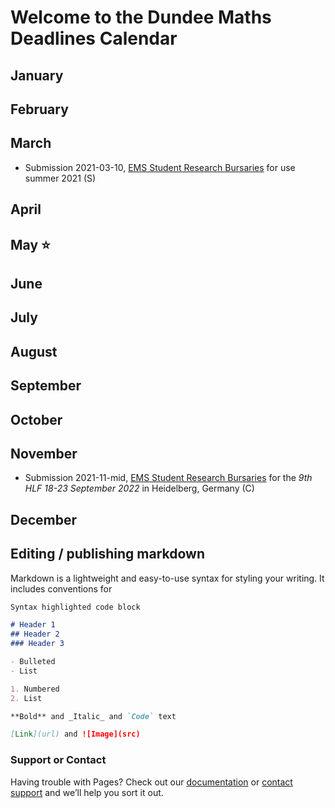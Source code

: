 # Welcome to the Dundee Maths Deadlines Calendar 

## January

## February

## March

- Submission 2021-03-10, [EMS Student Research Bursaries](http://www.ems.ac.uk/funding/ems-student-research-bursaries) for use summer 2021 (S)

## April

## May ⭐

## June

## July

## August

## September

## October

## November

- Submission 2021-11-mid, [EMS Student Research Bursaries](http://www.ems.ac.uk/funding/ems-student-research-bursaries) for the *9th HLF 18-23 September 2022* in Heidelberg, Germany (C)

## December



## Editing / publishing markdown 

Markdown is a lightweight and easy-to-use syntax for styling your writing. It includes conventions for

```markdown
Syntax highlighted code block

# Header 1
## Header 2
### Header 3

- Bulleted
- List

1. Numbered
2. List

**Bold** and _Italic_ and `Code` text

[Link](url) and ![Image](src)
```

### Support or Contact

Having trouble with Pages? Check out our [documentation](https://docs.github.com/categories/github-pages-basics/) or [contact support](https://support.github.com/contact) and we’ll help you sort it out.
